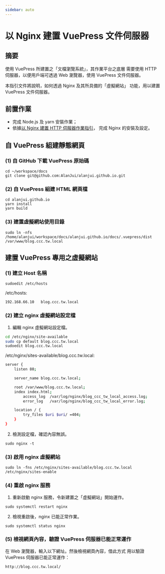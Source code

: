 ```yaml
---
sidebar: auto
---
```


# 以 Nginx 建置 VuePress 文件伺服器

## 摘要

使用 VuePress 所建置之「文檔瀏覽系統」，其作業平台之底層
需要使用 HTTP 伺服器，以便用戶端可透過 Web 瀏覽器，使用
VuePress 文件伺服器。

本指引文件將說明，如何透過 Nginx 及其所具備的「虛擬網站」
功能，用以建置 VuePress 文件伺服器。

## 前置作業

- 完成 Node.js 及 yarn 安裝作業；
- 依據[以 Nginx 建置 HTTP 伺服器作業指引](./nginx-guildeline-s01.md)，
完成 Nginx 的安裝及設定。

## 自 VuePress 組建靜態網頁

### (1) 自 GitHub 下載 VuePress 原始碼

```
cd ~/workspace/docs
git clone git@github.com:AlanJui/alanjui.github.io.git
```

### (2) 自 VuePress 組建 HTML 網頁檔

```
cd alanjui.github.io
yarn install
yarn build
```

### (3) 建置虛擬網站使用目錄

```
sudo ln -nfs /home/alanjui/workspace/docs/alanjui.github.io/docs/.vuepress/dist
/var/www/blog.ccc.tw.local
```

## 建置 VuePress 專用之虛擬網站

### (1) 建立 Host 名稱

```
sudoedit /etc/hosts
```

/etc/hosts:

```
192.168.66.10   blog.ccc.tw.local
```

### (2) 建立 nginx 虛擬網站設定檔

1. 編輯 nginx 虛擬網站設定檔。

```sh
cd /etc/nginx/site-available
sudo cp default blog.ccc.tw.local
sudoedit blog.ccc.tw.local
```

/etc/nginx/sites-available/blog.ccc.tw.local:


```sh
server {
    listen 80;

    server_name blog.ccc.tw.local;

    root /var/www/blog.ccc.tw.local;
    index index.html;
        access_log  /var/log/nginx/blog_ccc_tw_local_access.log;
        error_log   /var/log/nginx/blog_ccc_tw_local_error.log;

    location / {
        try_files $uri $uri/ =404;
    }
}
```

2. 檢測設定檔，確認內容無誤。

```
sudo nginx -t
```

### (3) 啟用 nginx 虛擬網站

```
sudo ln -fns /etc/nginx/sites-available/blog.ccc.tw.local
/etc/nginx/sites-enable
```

### (4) 重啟 nginx 服務

1. 重新啟動 nginx 服務，令新建置之「虛擬網站」開始運作。

```
sudo systemctl restart nginx
```

2. 檢視重啟後，nginx 已能正常作業。

```
sudo systemctl status nginx
```

### (5) 檢視網頁內容，驗證 VuePress 伺服器已能正常運作

在 Web 瀏覽器，輸入以下網址。然後檢視網頁內容，借此方式
用以驗證 VuePress 伺服器已能正常運作：

```
http://blog.ccc.tw.local/
```
